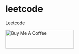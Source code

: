 # leetcode

Leetcode

<a href="https://www.buymeacoffee.com/swapnilgupta" target="_blank"><img src="https://cdn.buymeacoffee.com/buttons/v2/default-green.png" alt="Buy Me A Coffee" style="height: 60px !important;width: 217px !important;" ></a>
